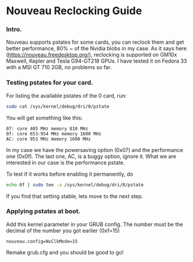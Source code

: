 # Nouveau Reclocking Guide

### Intro. 
Nouveau supports pstates for some cards, you can reclock them and get better performance, 80% ~ of the Nvidia blobs in my case.
As it says here (https://nouveau.freedesktop.org/), reclocking is supported on GM10x Maxwell, Kepler and Tesla G94-GT218 GPUs.
I have tested it on Fedora 33 with a MSI GT 710 2GB, no problems so far.

### Testing pstates for your card.

For listing the available pstates of the 0 card, run: 
```sh
sudo cat /sys/kernel/debug/dri/0/pstate
```

You will get something like this:
```
07: core 405 MHz memory 810 MHz
0f: core 653-954 MHz memory 1600 MHz
AC: core 953 MHz memory 1600 MHz
```

In my case we have the powersaving option (0x07) and the performance one (0x0f). The last one, AC, is a buggy option, ignore it.
What we are interested in our case is the performance pstate.

To test if it works before enabling it permanently, do
```sh
echo 0f | sudo tee -a /sys/kernel/debug/dri/0/pstate
```

If you find that setting stable, lets move to the next step.

### Applying pstates at boot.
Add this kernel parameter in your GRUB config. The number must be the decimal of the number you got earlier (0xf=15)
```
nouveau.config=NvClkMode=15
```

Remake grub.cfg and you should be good to go!
